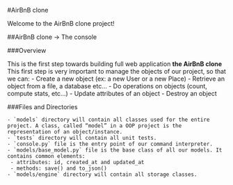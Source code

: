 #AirBnB clone

Welcome to the AirBnB clone project!

##AirBnB clone -> The console

###Overview

This is the first step towards building full web application **the AirBnB clone**
This first step is very important to manage the objects of our project, so that we can:
    - Create a new object (ex: a new User or a new Place)
    - Retrieve an object from a file, a database etc…
    - Do operations on objects (count, compute stats, etc…)
    - Update attributes of an object
    - Destroy an object

###Files and Directories

    - `models` directory will contain all classes used for the entire project. A class, called “model” in a OOP project is the representation of an object/instance.
    - `tests` directory will contain all unit tests.
    - `console.py` file is the entry point of our command interpreter.
    - `models/base_model.py` file is the base class of all our models. It contains common elements:
     - attributes: id, created_at and updated_at
     - methods: save() and to_json()
    - `models/engine` directory will contain all storage classes.

